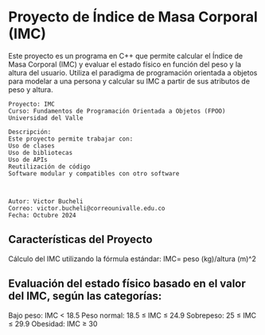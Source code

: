 # Proyecto de Índice de Masa Corporal (IMC)
Este proyecto es un programa en C++ que permite calcular el Índice de Masa Corporal (IMC) y evaluar el estado físico en función del peso y la altura del usuario. Utiliza el paradigma de programación orientada a objetos para modelar a una persona y calcular su IMC a partir de sus atributos de peso y altura.

    Proyecto: IMC 
    Curso: Fundamentos de Programación Orientada a Objetos (FPOO)
    Universidad del Valle

    Descripción:
    Este proyecto permite trabajar con:
    Uso de clases 
    Uso de bibliotecas
    Uso de APIs
    Reutilización de código
    Software modular y compatibles con otro software

    

    Autor: Victor Bucheli
    Correo: victor.bucheli@correounivalle.edu.co
    Fecha: Octubre 2024

## Características del Proyecto
Cálculo del IMC utilizando la fórmula estándar:
IMC= peso (kg)/altura (m)^2

## Evaluación del estado físico basado en el valor del IMC, según las categorías:
Bajo peso: IMC < 18.5
Peso normal: 18.5 ≤ IMC ≤ 24.9
Sobrepeso: 25 ≤ IMC ≤ 29.9
Obesidad: IMC ≥ 30
